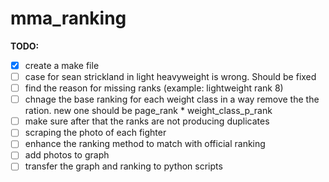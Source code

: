 # mma_ranking
**TODO:**
- [x] create a make file
- [ ] case for sean strickland in light heavyweight is wrong. Should be fixed
- [ ] find the reason for missing ranks (example: lightweight rank 8)
- [ ] chnage the base ranking for each weight class in a way remove the the ration. new one should be page_rank * weight_class_p_rank
- [ ] make sure after that the ranks are not producing duplicates
- [ ] scraping the photo of each fighter
- [ ] enhance the ranking method to match with official ranking
- [ ] add photos to graph
- [ ] transfer the graph and ranking to python scripts